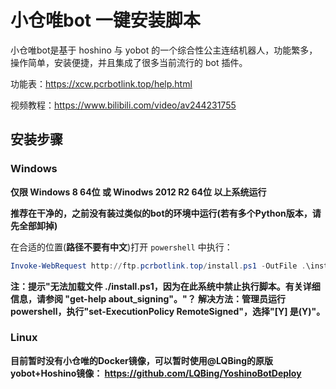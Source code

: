 # 小仓唯bot 一键安装脚本

小仓唯bot是基于 hoshino 与 yobot 的一个综合性公主连结机器人，功能繁多，操作简单，安装便捷，并且集成了很多当前流行的 bot 插件。

功能表：https://xcw.pcrbotlink.top/help.html

视频教程：https://www.bilibili.com/video/av244231755

## 安装步骤

### Windows

**仅限 Windows 8 64位 或 Winodws 2012 R2 64位 以上系统运行**

**推荐在干净的，之前没有装过类似的bot的环境中运行(若有多个Python版本，请先全部卸掉)**

在合适的位置(**路径不要有中文**)打开 `powershell` 中执行：

```powershell
Invoke-WebRequest http://ftp.pcrbotlink.top/install.ps1 -OutFile .\install.ps1 ; powershell -File install.ps1
```

**注：提示"无法加载文件 ./install.ps1，因为在此系统中禁止执行脚本。有关详细信息，请参阅 "get-help about_signing"。"？
      解决方法：管理员运行powershell，执行"set-ExecutionPolicy RemoteSigned"，选择"[Y] 是(Y)"。**

### Linux

**目前暂时没有小仓唯的Docker镜像，可以暂时使用@LQBing的原版yobot+Hoshino镜像：
https://github.com/LQBing/YoshinoBotDeploy**
